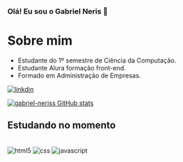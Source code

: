 ### Olá! Eu sou o Gabriel Neris 👋 

# Sobre mim

- Estudante do 1º semestre de Ciência da Computação.
- Estudante Alura formação front-end.
- Formado em Administração de Empresas.

[![linkdin](https://img.shields.io/badge/LinkedIn-0077B5?style=for-the-badge&logo=linkedin&logoColor=white)](https://www.linkedin.com/in/gabriel-neris/)

[![gabriel-neriss GitHub stats](https://github-readme-stats.vercel.app/api?username=gabriel-neriss&show_icons=true&theme=radical)](https://github.com/gabriel-neriss/github-readme-stats)

## Estudando no momento 

<div style="display: inline_block"><br/>
  <img align="center" alt="html5" src="https://img.shields.io/badge/HTML5-E34F26?style=for-the-badge&logo=html5&logoColor=white" />
  <img align="center" alt="css" src="https://img.shields.io/badge/CSS3-1572B6?style=for-the-badge&logo=css3&logoColor=white" />
  <img align="center" alt="javascript" src="https://img.shields.io/badge/JavaScript-F7DF1E?style=for-the-badge&logo=javascript&logoColor=black" />
</div><br/>
